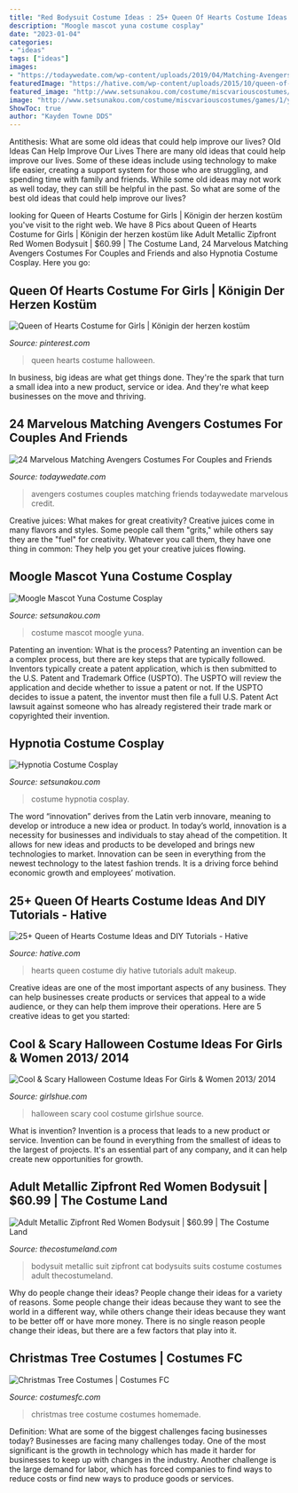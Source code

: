 ```yaml
---
title: "Red Bodysuit Costume Ideas : 25+ Queen Of Hearts Costume Ideas And Diy Tutorials"
description: "Moogle mascot yuna costume cosplay"
date: "2023-01-04"
categories:
- "ideas"
tags: ["ideas"]
images:
- "https://todaywedate.com/wp-content/uploads/2019/04/Matching-Avengers-costume-ideas-for-couples-and-friends-todaywedate.com-11.jpg"
featuredImage: "https://hative.com/wp-content/uploads/2015/10/queen-of-hearts-costume-ideas/27-queen-of-hearts-costume-ideas-and-diy-tutorials.jpg"
featured_image: "http://www.setsunakou.com/costume/miscvariouscostumes/games/1/yunamoogle34.jpg"
image: "http://www.setsunakou.com/costume/miscvariouscostumes/games/1/yunamoogle34.jpg"
ShowToc: true
author: "Kayden Towne DDS"
---
```



Antithesis: What are some old ideas that could help improve our lives?
Old Ideas Can Help Improve Our Lives
There are many old ideas that could help improve our lives. Some of these ideas include using technology to make life easier, creating a support system for those who are struggling, and spending time with family and friends. While some old ideas may not work as well today, they can still be helpful in the past. So what are some of the best old ideas that could help improve our lives?

	

		
looking for Queen of Hearts Costume for Girls | Königin der herzen kostüm you've visit to the right web. We have 8 Pics about Queen of Hearts Costume for Girls | Königin der herzen kostüm like Adult Metallic Zipfront Red Women Bodysuit | $60.99 | The Costume Land, 24 Marvelous Matching Avengers Costumes For Couples and Friends and also Hypnotia Costume Cosplay. Here you go:
		
    
## Queen Of Hearts Costume For Girls | Königin Der Herzen Kostüm

<img loading=lazy src="https://i.pinimg.com/736x/b8/62/8b/b8628b158841776659d0fa2ffae44e22.jpg" onerror="this.onerror=null;this.src='https://tse1.mm.bing.net/th?id=OIP.EWpSlgl50Cd4oyd_4BR5gQHaLH&amp;pid=15.1';" alt="Queen of Hearts Costume for Girls | Königin der herzen kostüm">

_Source: pinterest.com_

>queen hearts costume halloween. 

	

In business, big ideas are what get things done. They're the spark that turn a small idea into a new product, service or idea. And they're what keep businesses on the move and thriving.

    
## 24 Marvelous Matching Avengers Costumes For Couples And Friends

<img loading=lazy src="https://todaywedate.com/wp-content/uploads/2019/04/Matching-Avengers-costume-ideas-for-couples-and-friends-todaywedate.com-11.jpg" onerror="this.onerror=null;this.src='https://tse3.mm.bing.net/th?id=OIP.N4u0g4Ok9eXc0-MA9tZzRAHaIW&amp;pid=15.1';" alt="24 Marvelous Matching Avengers Costumes For Couples and Friends">

_Source: todaywedate.com_

>avengers costumes couples matching friends todaywedate marvelous credit. 

	

Creative juices: What makes for great creativity?
Creative juices come in many flavors and styles. Some people call them "grits," while others say they are the "fuel" for creativity. Whatever you call them, they have one thing in common: They help you get your creative juices flowing.

    
## Moogle Mascot Yuna Costume Cosplay

<img loading=lazy src="http://www.setsunakou.com/costume/miscvariouscostumes/games/1/yunamoogle34.jpg" onerror="this.onerror=null;this.src='https://tse4.mm.bing.net/th?id=OIP.ApQ6g3ce5w-RT-WQvQqhbQAAAA&amp;pid=15.1';" alt="Moogle Mascot Yuna Costume Cosplay">

_Source: setsunakou.com_

>costume mascot moogle yuna. 

	

Patenting an invention: What is the process?
Patenting an invention can be a complex process, but there are key steps that are typically followed. Inventors typically create a patent application, which is then submitted to the U.S. Patent and Trademark Office (USPTO). The USPTO will review the application and decide whether to issue a patent or not. If the USPTO decides to issue a patent, the inventor must then file a full U.S. Patent Act lawsuit against someone who has already registered their trade mark or copyrighted their invention.

    
## Hypnotia Costume Cosplay

<img loading=lazy src="http://www.setsunakou.com/costume/nonanime/hypnotiamid.jpg" onerror="this.onerror=null;this.src='https://tse1.mm.bing.net/th?id=OIP.mjkdSSuyrDHVaJI3d7i1AwHaNO&amp;pid=15.1';" alt="Hypnotia Costume Cosplay">

_Source: setsunakou.com_

>costume hypnotia cosplay. 

	

The word “innovation” derives from the Latin verb innovare, meaning to develop or introduce a new idea or product. In today’s world, innovation is a necessity for businesses and individuals to stay ahead of the competition. It allows for new ideas and products to be developed and brings new technologies to market. Innovation can be seen in everything from the newest technology to the latest fashion trends. It is a driving force behind economic growth and employees’ motivation.

    
## 25+ Queen Of Hearts Costume Ideas And DIY Tutorials - Hative

<img loading=lazy src="https://hative.com/wp-content/uploads/2015/10/queen-of-hearts-costume-ideas/27-queen-of-hearts-costume-ideas-and-diy-tutorials.jpg" onerror="this.onerror=null;this.src='https://tse1.mm.bing.net/th?id=OIP.hgHCqn6XHbGh1aPP6W9aawHaJ4&amp;pid=15.1';" alt="25+ Queen of Hearts Costume Ideas and DIY Tutorials - Hative">

_Source: hative.com_

>hearts queen costume diy hative tutorials adult makeup. 

	

Creative ideas are one of the most important aspects of any business. They can help businesses create products or services that appeal to a wide audience, or they can help them improve their operations. Here are 5 creative ideas to get you started: 

    
## Cool &amp; Scary Halloween Costume Ideas For Girls &amp; Women 2013/ 2014

<img loading=lazy src="https://www.girlshue.com/wp-content/uploads/2016/07/unnamed-file-2401.jpg" onerror="this.onerror=null;this.src='https://tse4.mm.bing.net/th?id=OIP.IZcf0QvlRapHm4Tt6qUnZAAAAA&amp;pid=15.1';" alt="Cool &amp; Scary Halloween Costume Ideas For Girls &amp; Women 2013/ 2014">

_Source: girlshue.com_

>halloween scary cool costume girlshue source. 

	

What is invention?
Invention is a process that leads to a new product or service. Invention can be found in everything from the smallest of ideas to the largest of projects. It's an essential part of any company, and it can help create new opportunities for growth.

    
## Adult Metallic Zipfront Red Women Bodysuit | $60.99 | The Costume Land

<img loading=lazy src="https://www.thecostumeland.com/images/zoom/fr112001rd-metallic-zipfront-red-women-bodysuit_1.jpg" onerror="this.onerror=null;this.src='https://tse2.mm.bing.net/th?id=OIP.fA5C_n2J8ULXtejVC6_48QHaLH&amp;pid=15.1';" alt="Adult Metallic Zipfront Red Women Bodysuit | $60.99 | The Costume Land">

_Source: thecostumeland.com_

>bodysuit metallic suit zipfront cat bodysuits suits costume costumes adult thecostumeland. 

	

Why do people change their ideas?
People change their ideas for a variety of reasons. Some people change their ideas because they want to see the world in a different way, while others change their ideas because they want to be better off or have more money. There is no single reason people change their ideas, but there are a few factors that play into it.

    
## Christmas Tree Costumes | Costumes FC

<img loading=lazy src="http://www.costumesfc.com/wp-content/uploads/2014/11/Christmas-Tree-Costume-Homemade.jpg" onerror="this.onerror=null;this.src='https://tse1.mm.bing.net/th?id=OIP.zkPQt33y5mSmswTDdpXjYAHaJ4&amp;pid=15.1';" alt="Christmas Tree Costumes | Costumes FC">

_Source: costumesfc.com_

>christmas tree costume costumes homemade. 

	

Definition: What are some of the biggest challenges facing businesses today?
Businesses are facing many challenges today. One of the most significant is the growth in technology which has made it harder for businesses to keep up with changes in the industry. Another challenge is the large demand for labor, which has forced companies to find ways to reduce costs or find new ways to produce goods or services.


